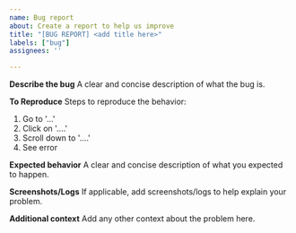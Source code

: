```yaml
---
name: Bug report
about: Create a report to help us improve
title: "[BUG REPORT] <add title here>"
labels: ["bug"]
assignees: ''

---
```


**Describe the bug**
A clear and concise description of what the bug is.

**To Reproduce**
Steps to reproduce the behavior:
1. Go to '...'
2. Click on '....'
3. Scroll down to '....'
4. See error

**Expected behavior**
A clear and concise description of what you expected to happen.

**Screenshots/Logs**
If applicable, add screenshots/logs to help explain your problem.

**Additional context**
Add any other context about the problem here.
